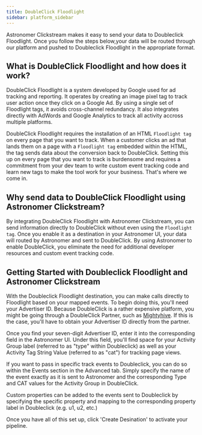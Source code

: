 ```yaml
---
title: DoubleClick Floodlight
sidebar: platform_sidebar
---
```


Astronomer Clickstream makes it easy to send your data to Doubleclick Floodlight. Once you follow the steps below,your data will be routed through our platform and pushed to Doubleclick Floodlight in the appropriate format. 

## What is DoubleClick Floodlight and how does it work?

DoubleClick Floodlight is a system developed by Google used for ad tracking and reporting. It operates by creating an image pixel tag to track user action once they click on a Google Ad. By using a single set of Floodlight tags, it avoids cross-channel redundancy. It also integrates directly with AdWords and Google Analytics to track all activity accross multiple platforms.

DoubleClick Floodlight requires the installation of an HTML `Floodlight tag` on every page that you want to track. When a customer clicks an ad that lands them on a page with a `Floodlight tag` embedded within the HTML, the tag sends data about the conversion back to DoubleClick. Setting this up on every page that you want to track is burdensome and requires a commitment from your dev team to write custom event tracking code and learn new tags to make the tool work for your business. That's where we come in.

## Why send data to DoubleClick Floodlight using Astronomer Clickstream?

By integrating DoubleClick Floodlight with Astronomer Clickstream, you can send information directly to DoubleClick without even using the `Floodlight tag`. Once you enable it as a destination in your Astronomer UI, your data will routed by Astronomer and sent to DoubleClick. By using Astronomer to enable DoubleClick, you eliminate the need for additional developer resources and custom event tracking code.



## Getting Started with Doubleclick Floodlight and Astronomer Clickstream

With the Doubleclick Floodlight destination, you can make calls directly to Floodlight based on your mapped events. To begin doing this, you'll need your Advertiser ID. Because DoubleClick is a rather expensive platform, you might be going through a DoubleClick Partner, such as [Mightyhive](http://mightyhive.com). If this is the case, you'll have to obtain your Advertiser ID directly from the partner.

Once you find your seven-digit Advertiser ID, enter it into the corresponding field in the Astronomer UI. Under this field, you'll find space for your Activity Group label (referred to as "type" within Doubleclick) as well as your Activity Tag String Value (referred to as "cat") for tracking page views.

If you want to pass in specific track events to Doubleclick, you can do so within the Events section in the Advanced tab. Simply specify the name of the event exactly as it is sent to Astronomer and the corresponding Type and CAT values for the Activity Group in DoubleClick.

Custom properties can be added to the events sent to Doubleclick by specifying the specific property and mapping to the corresponding property label in Doubleclick (e.g. u1, u2, etc.)

Once you have all of this set up, click 'Create Desination' to activate your pipeline.

